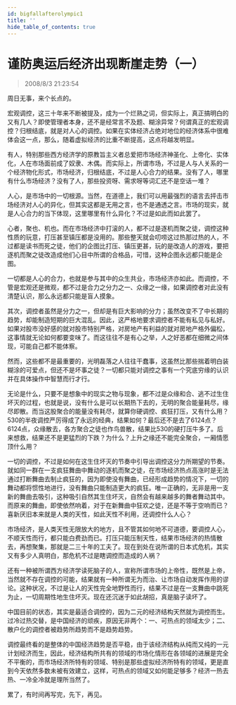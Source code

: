 ```yaml
---
id: bigfallafterolympic1 
title: ''
hide_table_of_contents: true
---
```


# 谨防奥运后经济出现断崖走势（一）

> 2008/8/3 21:23:54

<div style={{color: '#660066', fontWeight: 'bold', fontSize: '22px'}}>

周日无事，来个长点的。
</div>

 
<div style={{color: '#FF0000', fontWeight: 'bold', fontSize: '18px'}}>

宏观调控，这三十年来不断被提及，成为一个烂熟之词，但实际上，真正搞明白的又有几人？即使管理者本身，还不是经常言不及题、糊涂异常？何谓真正的宏观调控？归根结底，就是对人心的调控。如果在实体经济占绝对地位的经济体系中很难体会这一点，那么，随着虚拟经济的比重不断提高，这点将越发明显。

 

有人，特别那些西方经济学的原教旨主义者总爱把市场经济神圣化、上帝化、实体化，人在市场面前成了奴隶、木偶。而实际上，所谓市场，不过是人与人关系的一个经济物化形式，市场经济，归根结底，不过是人心合力的结果。没有了人，哪里有什么市场经济？没有了人，那些投资呀、需求呀等词汇还不是空话一堆？

 

人心，是市场中的一切根源。当然，在道德上，我们可以用最强烈的语言去抨击市场经济对人心的异化，但其实这都是无用之言，也不是通透之言。市场的现实，就是人心合力的当下体现，这里哪里有什么异化？不过是如此而如此罢了。

 

心者，聚也、机也。而在市场经济中打滚的人，都不过是逐机而聚之徒，调控这种性质的玩意，打压甚至镇压都是没用的。那些整天就会叨唠这过热那过热的人，不过都是读书而死之徒，他们的企图比打压、镇压更甚，玩的是改造人的游戏，要把逐机而聚之徒改造成他们心目中所谓的合格品，可惜，这种企图永远都只能是企图。

 

一切都是人心的合力，也就是参与其中的众生共业，市场经济亦如此。而调控，不管是宏观还是微观，都不过是合力之分力之一、众缘之一缘，如果调控者对此没有清楚认识，那么永远都只能是盲人摸象。

 

其次，调控者虽然是分力之一，但却是有巨大影响的分力；虽然改变不了中长期的趋势，却能制造短期的巨大混乱。因此，这严格地要求调控者不能有私见与私好。如果对股市没好感的就对股市特别严格，对房地产有利益的就对房地产格外偏松，这事情就无论如何都要变味了。而这往往不是有心之举，人之好恶都在细微之间体现，可能自己都不能体察。

 

然而，这些都不是最重要的，光明磊落之人往往干蠢事，这虽然比那些揣着明白装糊涂的可爱点，但还不是坏事之徒？一切都只能对调控之事有一个究底穷缘的认识并在具体操作中智慧而行才行。

 

无论是什么，只要不是想象中的现实之物与现象，都不过是众缘和合、逃不过生住坏灭的过程，也就是说，没有什么是可以长期热下去的，无明的聚合能量耗尽，缘尽即散。而当这股聚合的能量没有耗尽，就算你硬调控、疯狂打压，又有什么用？530的半夜调控严厉得成了永远的经典，结果如何？最后还不是去了6124点？6124点，众缘散去，各方聚合之徒也作鸟兽散，结果比530的硬打压牛多了。后来想救，结果还不是更猛烈的下跌？为什么？上升之缘还不能完全聚合，一厢情愿顶什么用？

 

一切的调控，不过是如何在这生住坏灭的节奏中引导出调控这分力所期望的节奏。就如同一群在一支疯狂舞曲中舞动的逐机而聚之徒，在市场经济热点高涨时是无法通过打断舞曲去制止疯狂的，因为即使没有舞曲，已经形成趋势的情况下，一切的舞动都将惯性地进行，没有舞曲只能制造更大的疯狂。唯一正确的，无非是用一支新的舞曲去吸引，这种吸引自然其生住坏灭，自然会有越来越多的舞者舞动其中。而原来的舞曲，即使依然响着，对于在新舞曲中狂欢之徒，还是不等于空响而已？喜新厌旧本来就是人类的天性，如此天性不利用，还调控什么人心？

 

市场经济，是人类天性无限放大的地方，且不管其如何地不可道德，要调控人心，不顺天性而行，都只能白费劲而已。打压只能压制天性，结果市场经济的热情散去，再想聚集，那就是二三十年的工夫了。现在到处在说所谓的日本式危机，其实又有多少人真明白，那危机不过是瞎调控而造成的人祸？

 

还有一种被所谓西方经济学读死脑子的人，宣称所谓市场的上帝性，既然是上帝，当然就不存在调控的可能，结果就有一种所谓无为而治、让市场自动发挥作用的谬论。这种状况，不过是让人的天性完全地野性而行，结果不过是在一支舞曲中跳死为止，一切周期性地生住坏灭。现在还沉迷于如此胡招，真是脑子读坏了。

 

中国目前的状态，其实是最适合调控的，因为二元的经济结构天然就为调控而生。过冷过热交替，是中国经济的顽疾，原因无非两个：一、可热点的领域太少；二、散户化的调控者被趋势所趋势而不是趋势趋势。

 

调控最终看的是整体的中国经济趋势是否平稳，由于该经济结构从纯而又纯的一元计划经济而生，因此，经济结构所共有的领域的市场化情形在各领域的进展是完全不平衡的，而市场经济所特有的领域、特别是那些虚拟经济所特有的领域，更是直到今天依然多数未被有效建立，这样，可热点的领域又如何能足够多？经济一热去热、一冷全冷就是理所当然了。
</div>

<div style={{color: '#990000', fontWeight: 'bold', fontSize: '24px'}}>

累了，有时间再写完，先下，再见。
</div>